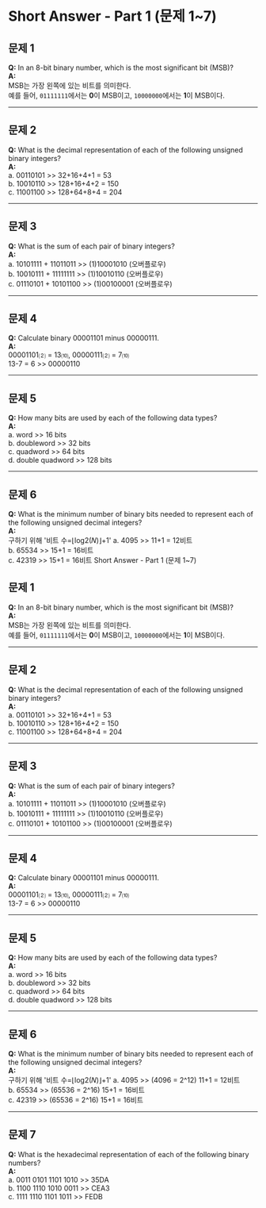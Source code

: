 # Short Answer - Part 1 (문제 1~7)

## 문제 1  
**Q:** In an 8-bit binary number, which is the most significant bit (MSB)?  
**A:**  
MSB는 가장 왼쪽에 있는 비트를 의미한다.  
예를 들어, `01111111`에서는 **0**이 MSB이고, `10000000`에서는 **1**이 MSB이다.

---

## 문제 2  
**Q:** What is the decimal representation of each of the following unsigned binary integers?   
**A:**  
a. 00110101  >> 32+16+4+1 = 53  
b. 10010110  >> 128+16+4+2 = 150  
c. 11001100  >> 128+64+8+4 = 204  
  
---

## 문제 3  
**Q:** What is the sum of each pair of binary integers?  
**A:**  
a. 10101111 + 11011011  >> (1)10001010 (오버플로우)     
b. 10010111 + 11111111  >> (1)10010110 (오버플로우)   
c. 01110101 + 10101100  >> (1)00100001 (오버플로우)  
  
---

## 문제 4  
**Q:**  Calculate binary 00001101 minus 00000111.   
**A:**  
00001101⑵ = 13⑽, 00000111⑵ = 7⑽  
13-7 = 6 >> 00000110  

---

## 문제 5  
**Q:**  How many bits are used by each of the following data types?  
**A:**  
a. word  >> 16 bits  
b. doubleword  >> 32 bits  
c. quadword  >> 64 bits  
d. double quadword  >> 128 bits  

---

## 문제 6  
**Q:**  What is the minimum number of binary bits needed to represent each of the following
 unsigned decimal integers?  
**A:**  
구하기 위해 '비트 수=⌊log⁡2(𝑁)⌋+1'
a. 4095  >> 11+1 = 12비트   
b. 65534  >> 15+1 = 16비트  
c. 42319  >> 15+1 = 16비트 Short Answer - Part 1 (문제 1~7)

## 문제 1  
**Q:** In an 8-bit binary number, which is the most significant bit (MSB)?  
**A:**  
MSB는 가장 왼쪽에 있는 비트를 의미한다.  
예를 들어, `01111111`에서는 **0**이 MSB이고, `10000000`에서는 **1**이 MSB이다.

---

## 문제 2  
**Q:** What is the decimal representation of each of the following unsigned binary integers?   
**A:**  
a. 00110101  >> 32+16+4+1 = 53  
b. 10010110  >> 128+16+4+2 = 150  
c. 11001100  >> 128+64+8+4 = 204  
  
---

## 문제 3  
**Q:** What is the sum of each pair of binary integers?  
**A:**  
a. 10101111 + 11011011  >> (1)10001010 (오버플로우)     
b. 10010111 + 11111111  >> (1)10010110 (오버플로우)   
c. 01110101 + 10101100  >> (1)00100001 (오버플로우)  
  
---

## 문제 4  
**Q:**  Calculate binary 00001101 minus 00000111.   
**A:**  
00001101⑵ = 13⑽, 00000111⑵ = 7⑽  
13-7 = 6 >> 00000110  

---

## 문제 5  
**Q:**  How many bits are used by each of the following data types?  
**A:**  
a. word  >> 16 bits  
b. doubleword  >> 32 bits  
c. quadword  >> 64 bits  
d. double quadword  >> 128 bits  

---

## 문제 6  
**Q:**  What is the minimum number of binary bits needed to represent each of the following
 unsigned decimal integers?  
**A:**  
구하기 위해 '비트 수=⌊log⁡2(𝑁)⌋+1'
a. 4095  >> (4096 = 2^12) 11+1 = 12비트   
b. 65534  >> (65536 = 2^16) 15+1 = 16비트    
c. 42319  >> (65536 = 2^16) 15+1 = 16비트  

---

## 문제 7  
**Q:**  What is the hexadecimal representation of each of the following binary numbers?  
**A:**  
a. 0011 0101 1101 1010  >> 35DA  
b. 1100 1110 1010 0011  >> CEA3  
c. 1111 1110 1101 1011  >> FEDB  
